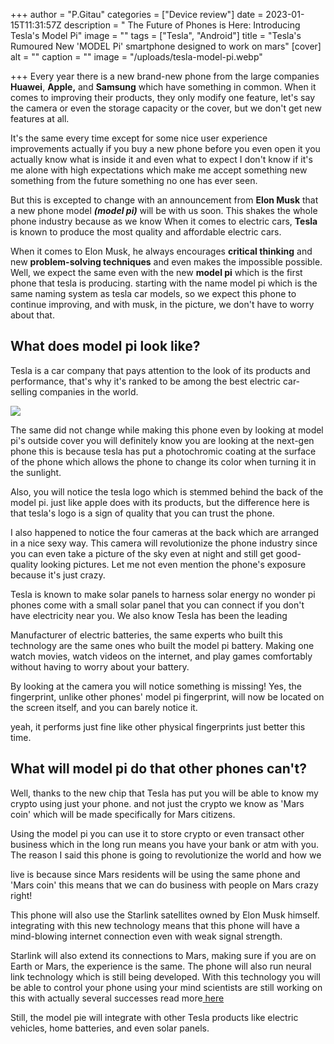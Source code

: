 +++
author = "P.Gitau"
categories = ["Device review"]
date = 2023-01-15T11:31:57Z
description = " The Future of Phones is Here: Introducing Tesla's Model Pi"
image = ""
tags = ["Tesla", "Android"]
title = "Tesla's Rumoured New 'MODEL Pi' smartphone designed to work on mars"
[cover]
alt = ""
caption = ""
image = "/uploads/tesla-model-pi.webp"

+++
Every year there is a new brand-new phone from the large companies **Huawei**, **Apple,** and  **Samsung** which have something in common. When it comes to improving their products, they only modify one feature, let's say the camera or even the storage capacity or the cover, but we don't get new features at all.

It's the same every time except for some nice user experience improvements actually if you buy a new phone before you even open it you actually know what is inside it and even what to expect I don't know if it's me alone with high expectations which make me accept something new something from the future something no one has ever seen.

But this is excepted to change with an announcement from **Elon Musk** that a new phone model **_(model pi)_** will be with us soon. This shakes the whole phone industry because as we know When it comes to electric cars, **Tesla** is known to produce the most quality and affordable electric cars.

When it comes to Elon Musk, he always encourages **critical thinking** and new **problem-solving techniques** and even makes the impossible possible. Well, we expect the same even with the new **model pi** which is the first phone that tesla is producing. starting with the name model pi which is the same naming system as tesla car models, so we expect this phone to continue improving, and with musk, in the picture, we don't have to worry about that.

## What does model pi look like?

Tesla is a car company that pays attention to the look of its products and performance, that's why it's ranked to be among the best electric car-selling companies in the world.

![](/uploads/tesla-model-pi-1.webp)

The same did not change while making this phone even by looking at model pi's outside cover you will definitely know you are looking at the next-gen phone this is because tesla has put a photochromic coating at the surface of the phone which allows the phone to change its color when turning it in the sunlight.

Also, you will notice the tesla logo which is stemmed behind the back of the model pi. just like apple does with its products, but the difference here is that tesla's logo is a sign of quality that you can trust the phone.

I also happened to notice the four cameras at the back which are arranged in a nice sexy way. This camera will revolutionize the phone industry since you can even take a picture of the sky even at night and still get good-quality looking pictures. Let me not even mention the phone's exposure because it's just crazy.

Tesla is known to make solar panels to harness solar energy no wonder pi phones come with a small solar panel that you can connect if you don't have electricity near you. We also know Tesla has been the leading

Manufacturer of electric batteries, the same experts who built this technology are the same ones who built the model pi battery. Making one watch movies, watch videos on the internet, and play games comfortably without having to worry about your battery.

By looking at the camera you will notice something is missing! Yes, the fingerprint, unlike other phones' model pi fingerprint, will now be located on the screen itself, and you can barely notice it.

yeah, it performs just fine like other physical fingerprints just better this time.

## What will model pi do that other phones can't?

Well, thanks to the new chip that Tesla has put you will be able to know my crypto using just your phone. and not just the crypto we know as 'Mars coin' which will be made specifically for Mars citizens.

Using the model pi you can use it to store crypto or even transact other business which in the long run means you have your bank or atm with you. The reason I said this phone is going to revolutionize the world and how we

live is because since Mars residents will be using the same phone and 'Mars coin' this means that we can do business with people on Mars crazy right!

This phone will also use the Starlink satellites owned by Elon Musk himself. integrating with this new technology means that this phone will have a mind-blowing internet connection even with weak signal strength.

Starlink will also extend its connections to Mars, making sure if you are on Earth or Mars, the experience is the same. The phone will also run neural link technology which is still being developed. With this technology you will be able to control your phone using your mind scientists are still working on this with actually several successes read more[ here](www.blog.bunnieabc.com)

Still, the model pie will integrate with other Tesla products like electric vehicles, home batteries, and even solar panels.